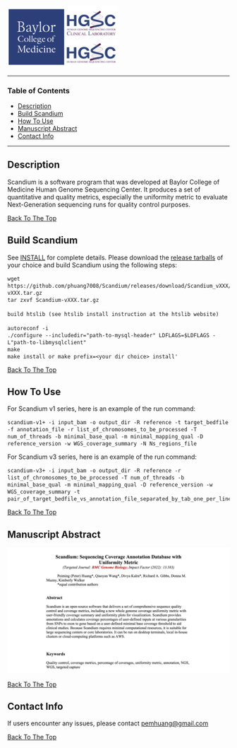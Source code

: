 <img src="images/BCM-HGSC-logo.png" width=250>

---

### Table of Contents

- [Description](#description)
- [Build Scandium](#build-scandium)
- [How To Use](#how-to-use)
- [Manuscript Abstract](#Manuscript-Abstract)
- [Contact Info](#Contact-Info)

---

## Description

Scandium is a software program that was developed at Baylor College of Medicine Human Genome Sequencing Center. It produces a set of quantitative and quality metrics, especially the uniformity metric to evaluate Next-Generation sequencing runs for quality control purposes.

[Back To The Top](#Table-of-Contents)

## Build Scandium

See [INSTALL](INSTALL) for complete details. Please download the [release tarballs](https://github.com/phuang7008/kaggle/releases) of your choice and build Scandium using the following steps:

    wget https://github.com/phuang7008/Scandium/releases/download/Scandium_vXXX/Scandium-vXXX.tar.gz
    tar zxvf Scandium-vXXX.tar.gz 

    build htslib (see htslib install instruction at the htslib website)
    
    autoreconf -i
    ./configure --includedir="path-to-mysql-header" LDFLAGS=$LDFLAGS -L"path-to-libmysqlclient"
    make
    make install or make prefix=<your dir choice> install'

[Back To The Top](#Table-of-Contents)

## How To Use

For Scandium v1 series, here is an example of the run command: 

    scandium-v1+ -i input_bam -o output_dir -R reference -t target_bedfile -f annotation_file -r list_of_chromosomes_to_be_processed -T num_of_threads -b minimal_base_qual -m minimal_mapping_qual -D reference_version -w WGS_coverage_summary -N Ns_regions_file

For Scandium v3 series, here is an example of the run command: 

    scandium-v3+ -i input_bam -o output_dir -R reference -r list_of_chromosomes_to_be_processed -T num_of_threads -b minimal_base_qual -m minimal_mapping_qual -D reference_version -w WGS_coverage_summary -t pair_of_target_bedfile_vs_annotation_file_separated_by_tab_one_per_line

[Back To The Top](#Table-of-Contents)

## Manuscript Abstract

<img src="images/Scandium_Abstract_new.png" width=1250>

[Back To The Top](#Table-of-Contents)

## Contact Info

If users encounter any issues, please contact pemhuang@gmail.com

[Back To The Top](#Table-of-Contents)
